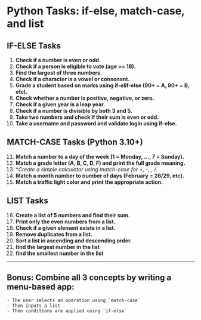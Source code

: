 #  Python Tasks: if-else, match-case, and list

##  IF-ELSE Tasks

1. **Check if a number is even or odd.**
2. **Check if a person is eligible to vote (age >= 18).**
3. **Find the largest of three numbers.**
4. **Check if a character is a vowel or consonant.**
5. **Grade a student based on marks using if-elif-else (90+ = A, 80+ = B, etc).**
6. **Check whether a number is positive, negative, or zero.**
7. **Check if a given year is a leap year.**
8. **Check if a number is divisible by both 3 and 5.**
9. **Take two numbers and check if their sum is even or odd.**
10. **Take a username and password and validate login using if-else.**

## MATCH-CASE Tasks (Python 3.10+)

11. **Match a number to a day of the week (1 = Monday, ..., 7 = Sunday).**
12. **Match a grade letter (A, B, C, D, F) and print the full grade meaning.**
13. **Create a simple calculator using match-case for +, -, *, /.**
14. **Match a month number to number of days (February = 28/29, etc).**
15. **Match a traffic light color and print the appropriate action.**

## LIST Tasks

16. **Create a list of 5 numbers and find their sum.**
17. **Print only the even numbers from a list.**
18. **Check if a given element exists in a list.**
19. **Remove duplicates from a list.**
20. **Sort a list in ascending and descending order.**
21. **find the largest number in the list**
22. **find the smallest number in the list**

---

## Bonus: Combine all 3 concepts by writing a menu-based app:

    - The user selects an operation using `match-case`
    - Then inputs a list
    - Then conditions are applied using `if-else`